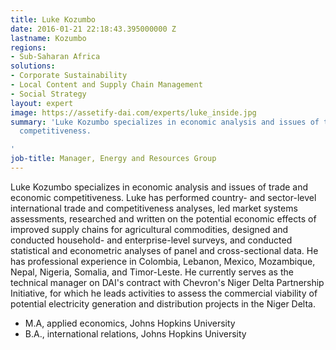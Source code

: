 ```yaml
---
title: Luke Kozumbo
date: 2016-01-21 22:18:43.395000000 Z
lastname: Kozumbo
regions:
- Sub-Saharan Africa
solutions:
- Corporate Sustainability
- Local Content and Supply Chain Management
- Social Strategy
layout: expert
image: https://assetify-dai.com/experts/luke_inside.jpg
summary: 'Luke Kozumbo specializes in economic analysis and issues of trade and economic
  competitiveness.

'
job-title: Manager, Energy and Resources Group
---
```


Luke Kozumbo specializes in economic analysis and issues of trade and economic competitiveness. Luke has performed country- and sector-level international trade and competitiveness analyses, led market systems assessments, researched and written on the potential economic effects of improved supply chains for agricultural commodities, designed and conducted household- and enterprise-level surveys, and conducted statistical and econometric analyses of panel and cross-sectional data. He has professional experience in Colombia, Lebanon, Mexico, Mozambique, Nepal, Nigeria, Somalia, and Timor-Leste. He currently serves as the technical manager on DAI's contract with Chevron's Niger Delta Partnership Initiative, for which he leads activities to assess the commercial viability of potential electricity generation and distribution projects in the Niger Delta.

* M.A, applied economics, Johns Hopkins University
* B.A., international relations, Johns Hopkins University
